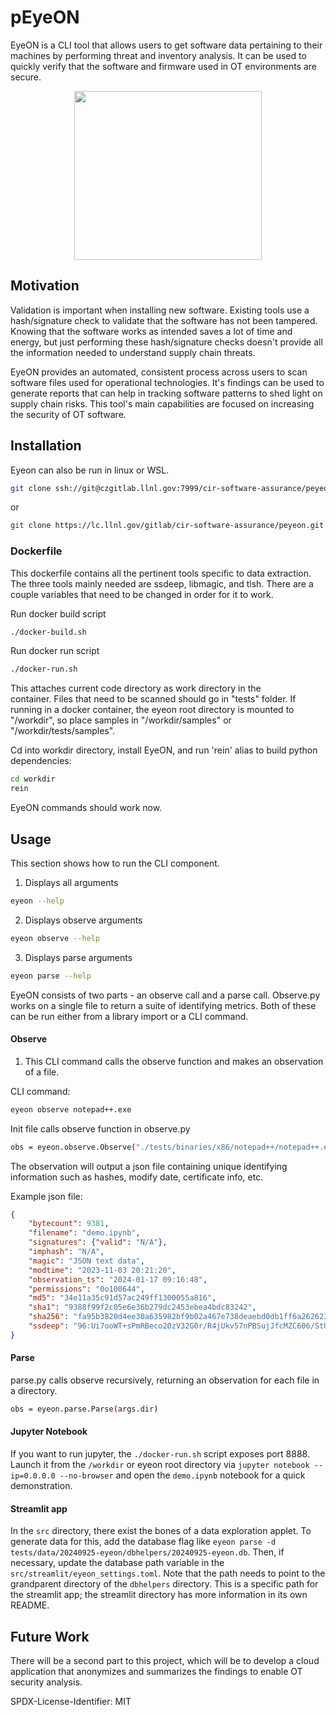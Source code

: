 # pEyeON

EyeON is a CLI tool that allows users to get software data pertaining to their machines by performing threat and inventory analysis. It can be used to quickly verify that the software and firmware used in OT environments are secure. 

<p align="center">
<img src="Photo/EyeON_Mascot.png" width="300" height="270">

## Motivation

Validation is important when installing new software. Existing tools use a hash/signature check to validate that the software has not been tampered. Knowing that the software works as intended saves a lot of time and energy, but just performing these hash/signature checks doesn't provide all the information needed to understand supply chain threats. 

EyeON provides an automated, consistent process across users to scan software files used for operational technologies. It's findings can be used to generate reports that can help in tracking software patterns to shed light on supply chain risks. This tool's main capabilities are focused on increasing the security of OT software. 

## Installation
Eyeon can also be run in linux or WSL.

```bash
git clone ssh://git@czgitlab.llnl.gov:7999/cir-software-assurance/peyeon.git
```
or 
```bash
git clone https://lc.llnl.gov/gitlab/cir-software-assurance/peyeon.git
```

### Dockerfile
This dockerfile contains all the pertinent tools specific to data extraction. The three tools mainly needed are ssdeep, libmagic, and tlsh. There are a couple variables that need to be changed in order for it to work.

Run docker build script
```bash
./docker-build.sh
```

Run docker run script
```bash
./docker-run.sh
```

This attaches current code directory as work directory in the container. Files that need to be scanned should go in "tests" folder. If running in a docker container, the eyeon root directory is mounted to "/workdir", so place samples in "/workdir/samples" or "/workdir/tests/samples".

Cd into workdir directory, install EyeON, and run 'rein' alias to build python dependencies:
```bash
cd workdir
rein
```

EyeON commands should work now.

## Usage

This section shows how to run the CLI component. 

1. Displays all arguments 
```bash
eyeon --help
```

2. Displays observe arguments 
```bash
eyeon observe --help
```

3. Displays parse arguments 
```bash
eyeon parse --help
```

EyeON consists of two parts - an observe call and a parse call. Observe.py works on a single file to return a suite of identifying metrics. Both of these can be run either from a library import or a CLI command.

#### Observe

1. This CLI command calls the observe function and makes an observation of a file. 

CLI command:

```bash
eyeon observe notepad++.exe
```

Init file calls observe function in observe.py

```bash
obs = eyeon.observe.Observe("./tests/binaries/x86/notepad++/notepad++.exe")
```
The observation will output a json file containing unique identifying information such as hashes, modify date, certificate info, etc.

Example json file:

```json
{
    "bytecount": 9381, 
    "filename": "demo.ipynb", 
    "signatures": {"valid": "N/A"}, 
    "imphash": "N/A", 
    "magic": "JSON text data", 
    "modtime": "2023-11-03 20:21:20", 
    "observation_ts": "2024-01-17 09:16:48", 
    "permissions": "0o100644", 
    "md5": "34e11a35c91d57ac249ff1300055a816", 
    "sha1": "9388f99f2c05e6e36b279dc2453ebea4bdc83242", 
    "sha256": "fa95b3820d4ee30a635982bf9b02a467e738deaebd0db1ff6a262623d762f60d", 
    "ssdeep": "96:Ui7ooWT+sPmRBeco20zV32G0r/R4jUkv57nPBSujJfcMZC606/StUbm/lGMipUQy:U/pdratRqJ3ZHStx4UA+I1jS"
}
```

#### Parse
parse.py calls observe recursively, returning an observation for each file in a directory. 

```bash
obs = eyeon.parse.Parse(args.dir)
```

#### Jupyter Notebook
If you want to run jupyter, the `./docker-run.sh` script exposes port 8888. Launch it from the `/workdir` or eyeon root directory via `jupyter notebook --ip=0.0.0.0 --no-browser` and open the `demo.ipynb` notebook for a quick demonstration.


#### Streamlit app
In the `src` directory, there exist the bones of a data exploration applet. To generate data for this, add the database flag like `eyeon parse -d tests/data/20240925-eyeon/dbhelpers/20240925-eyeon.db`. Then, if necessary, update the database path variable in the `src/streamlit/eyeon_settings.toml`. Note that the path needs to point to the grandparent directory of the `dbhelpers` directory. This is a specific path for the streamlit app; the streamlit directory has more information in its own README.


## Future Work
There will be a second part to this project, which will be to develop a cloud application that anonymizes and summarizes the findings to enable OT security analysis.

SPDX-License-Identifier: MIT
